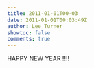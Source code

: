 ```yaml
---
title: 2011-01-01T00-03
date: 2011-01-01T00:03:49Z
author: Lee Turner
showtoc: false
comments: true
---
```


HAPPY NEW YEAR !!!!

